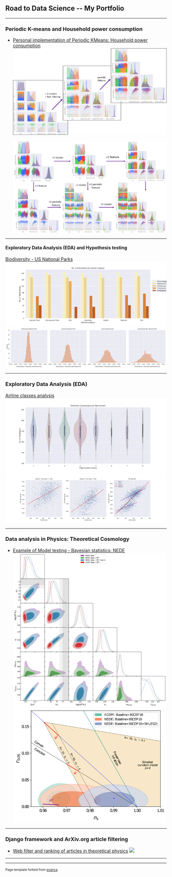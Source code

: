 ## Road to Data Science -- My Portfolio

---

### Periodic K-means and Household power consumption

- [Personal implementation of Periodic KMeans: Household power consumption](https://github.com/juan-s-cruz/DS-portfolio/blob/main/household_power%20clustering/household_power-KMeans-scikit.ipynb)
  <img src="images/household_power/portfolio1.png?raw=true"/>


  <img src="images/household_power/portfolio2.png?raw=true"/>

---

#### Exploratory Data Analysis (EDA) and Hypothesis testing
[Biodiversity - US National Parks](https://github.com/juan-s-cruz/DS-portfolio/blob/main/biodiversity/biodiversity.ipynb)
<img src="images/biodiversity/bioDemo1.jpg?raw=true"/>
<img src="images/biodiversity/bioDemo2.jpg?raw=true"/>

---

### Exploratory Data Analysis (EDA)

[Airline classes analysis](https://github.com/juan-s-cruz/DS-portfolio/blob/main/Airline%20Analysis/Airline%20Analysis.ipynb)
<img src="images/airline_analysis/violinPassengers.jpg?raw=true"/>
<img src="images/airline_analysis/modesFirstToCoach.jpg?raw=true"/>

---

### Data analysis in Physics: Theoretical Cosmology

- [Example of Model testing - Bayesian statistics: NEDE](https://doi.org/10.1088/1475-7516/2023/02/041)
  <img src="images/hubbleTensionS8article/sample_triangle_bayes.png?raw=true"/>
  <img src="images/hubbleTensionS8article/r_ns_plot.png?raw=true"/>

---

### Django framework and ArXiv.org article filtering

- [Web filter and ranking of articles in theoretical physics](https://github.com/juan-s-cruz/arxivFilterX)
  <img src="images/arxivFilterDjango/webFilterCombined.png?raw=true"/>

---





---

<p style="font-size:10px">Page template forked from <a href="https://github.com/evanca/quick-portfolio">evanca</a></p>
<!-- Remove above link if you don't want to attribute -->
